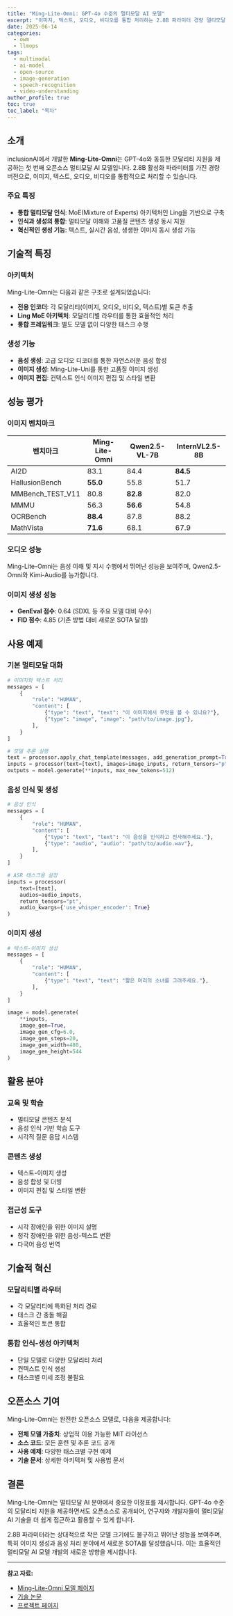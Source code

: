 ```yaml
---
title: "Ming-Lite-Omni: GPT-4o 수준의 멀티모달 AI 모델"
excerpt: "이미지, 텍스트, 오디오, 비디오를 통합 처리하는 2.8B 파라미터 경량 멀티모달 모델"
date: 2025-06-14
categories: 
  - owm
  - llmops
tags: 
  - multimodal
  - ai-model
  - open-source
  - image-generation
  - speech-recognition
  - video-understanding
author_profile: true
toc: true
toc_label: "목차"
---
```


## 소개

inclusionAI에서 개발한 **Ming-Lite-Omni**는 GPT-4o와 동등한 모달리티 지원을 제공하는 첫 번째 오픈소스 멀티모달 AI 모델입니다. 2.8B 활성화 파라미터를 가진 경량 버전으로, 이미지, 텍스트, 오디오, 비디오를 통합적으로 처리할 수 있습니다.

### 주요 특징

- **통합 멀티모달 인식**: MoE(Mixture of Experts) 아키텍처인 Ling을 기반으로 구축
- **인식과 생성의 통합**: 멀티모달 이해와 고품질 콘텐츠 생성 동시 지원
- **혁신적인 생성 기능**: 텍스트, 실시간 음성, 생생한 이미지 동시 생성 가능

## 기술적 특징

### 아키텍처

Ming-Lite-Omni는 다음과 같은 구조로 설계되었습니다:

- **전용 인코더**: 각 모달리티(이미지, 오디오, 비디오, 텍스트)별 토큰 추출
- **Ling MoE 아키텍처**: 모달리티별 라우터를 통한 효율적인 처리
- **통합 프레임워크**: 별도 모델 없이 다양한 태스크 수행

### 생성 기능

- **음성 생성**: 고급 오디오 디코더를 통한 자연스러운 음성 합성
- **이미지 생성**: Ming-Lite-Uni를 통한 고품질 이미지 생성
- **이미지 편집**: 컨텍스트 인식 이미지 편집 및 스타일 변환

## 성능 평가

### 이미지 벤치마크

| 벤치마크 | Ming-Lite-Omni | Qwen2.5-VL-7B | InternVL2.5-8B |
|---------|---------------|---------------|----------------|
| AI2D | 83.1 | 84.4 | **84.5** |
| HallusionBench | **55.0** | 55.8 | 51.7 |
| MMBench_TEST_V11 | 80.8 | **82.8** | 82.0 |
| MMMU | 56.3 | **56.6** | 54.8 |
| OCRBench | **88.4** | 87.8 | 88.2 |
| MathVista | **71.6** | 68.1 | 67.9 |

### 오디오 성능

Ming-Lite-Omni는 음성 이해 및 지시 수행에서 뛰어난 성능을 보여주며, Qwen2.5-Omni와 Kimi-Audio를 능가합니다.

### 이미지 생성 성능

- **GenEval 점수**: 0.64 (SDXL 등 주요 모델 대비 우수)
- **FID 점수**: 4.85 (기존 방법 대비 새로운 SOTA 달성)

## 사용 예제

### 기본 멀티모달 대화

```python
# 이미지와 텍스트 처리
messages = [
    {
        "role": "HUMAN",
        "content": [
            {"type": "text", "text": "이 이미지에서 무엇을 볼 수 있나요?"},
            {"type": "image", "image": "path/to/image.jpg"},
        ],
    }
]

# 모델 추론 실행
text = processor.apply_chat_template(messages, add_generation_prompt=True)
inputs = processor(text=[text], images=image_inputs, return_tensors="pt")
outputs = model.generate(**inputs, max_new_tokens=512)
```

### 음성 인식 및 생성

```python
# 음성 인식
messages = [
    {
        "role": "HUMAN",
        "content": [
            {"type": "text", "text": "이 음성을 인식하고 전사해주세요."},
            {"type": "audio", "audio": "path/to/audio.wav"},
        ],
    }
]

# ASR 태스크용 설정
inputs = processor(
    text=[text],
    audios=audio_inputs,
    return_tensors="pt",
    audio_kwargs={'use_whisper_encoder': True}
)
```

### 이미지 생성

```python
# 텍스트-이미지 생성
messages = [
    {
        "role": "HUMAN",
        "content": [
            {"type": "text", "text": "짧은 머리의 소녀를 그려주세요."},
        ],
    }
]

image = model.generate(
    **inputs,
    image_gen=True,
    image_gen_cfg=6.0,
    image_gen_steps=20,
    image_gen_width=480,
    image_gen_height=544
)
```

## 활용 분야

### 교육 및 학습
- 멀티모달 콘텐츠 분석
- 음성 인식 기반 학습 도구
- 시각적 질문 응답 시스템

### 콘텐츠 생성
- 텍스트-이미지 생성
- 음성 합성 및 더빙
- 이미지 편집 및 스타일 변환

### 접근성 도구
- 시각 장애인을 위한 이미지 설명
- 청각 장애인을 위한 음성-텍스트 변환
- 다국어 음성 번역

## 기술적 혁신

### 모달리티별 라우터
- 각 모달리티에 특화된 처리 경로
- 태스크 간 충돌 해결
- 효율적인 토큰 통합

### 통합 인식-생성 아키텍처
- 단일 모델로 다양한 모달리티 처리
- 컨텍스트 인식 생성
- 태스크별 미세 조정 불필요

## 오픈소스 기여

Ming-Lite-Omni는 완전한 오픈소스 모델로, 다음을 제공합니다:

- **전체 모델 가중치**: 상업적 이용 가능한 MIT 라이선스
- **소스 코드**: 모든 훈련 및 추론 코드 공개
- **사용 예제**: 다양한 태스크별 구현 예제
- **기술 문서**: 상세한 아키텍처 및 사용법 문서

## 결론

Ming-Lite-Omni는 멀티모달 AI 분야에서 중요한 이정표를 제시합니다. GPT-4o 수준의 모달리티 지원을 제공하면서도 오픈소스로 공개되어, 연구자와 개발자들이 멀티모달 AI 기술을 더 쉽게 접근하고 활용할 수 있게 합니다.

2.8B 파라미터라는 상대적으로 작은 모델 크기에도 불구하고 뛰어난 성능을 보여주며, 특히 이미지 생성과 음성 처리 분야에서 새로운 SOTA를 달성했습니다. 이는 효율적인 멀티모달 AI 모델 개발의 새로운 방향을 제시합니다.

---

**참고 자료:**
- [Ming-Lite-Omni 모델 페이지](https://huggingface.co/inclusionAI/Ming-Lite-Omni)
- [기술 논문](https://arxiv.org/abs/2506.09344)
- [프로젝트 페이지](https://github.com/inclusionAI/Ming-Omni) 
